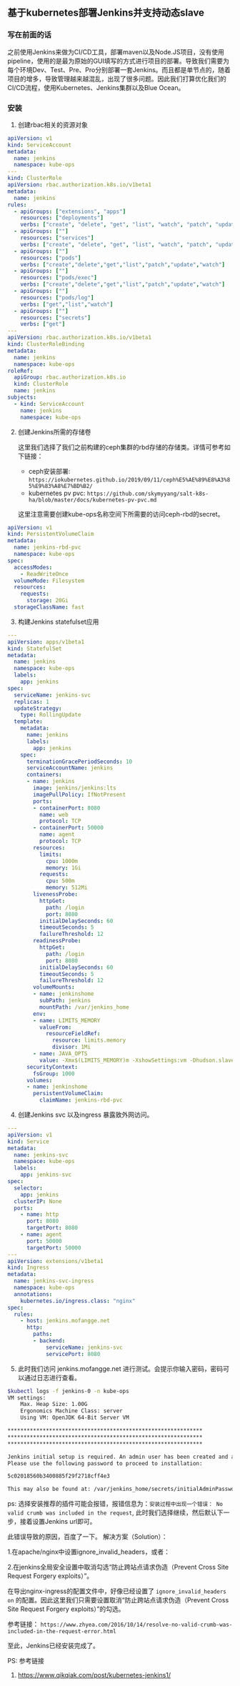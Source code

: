 ## 基于kubernetes部署Jenkins并支持动态slave
### 写在前面的话
之前使用Jenkins来做为CI/CD工具，部署maven以及Node.JS项目，没有使用pipeline，使用的是最为原始的GUI填写的方式进行项目的部署。导致我们需要为每个环境Dev、Test、Pre、Pro分别部署一套Jenkins。而且都是单节点的，随着项目的增多，导致管理越来越混乱，出现了很多问题。因此我们打算优化我们的CI/CD流程，使用Kubernetes、Jenkins集群以及Blue Ocean。
### 安装
1. 创建rbac相关的资源对象
```yaml
apiVersion: v1
kind: ServiceAccount
metadata:
  name: jenkins
  namespace: kube-ops
---
kind: ClusterRole
apiVersion: rbac.authorization.k8s.io/v1beta1
metadata:
  name: jenkins
rules:
  - apiGroups: ["extensions", "apps"]
    resources: ["deployments"]
    verbs: ["create", "delete", "get", "list", "watch", "patch", "update"]
  - apiGroups: [""]
    resources: ["services"]
    verbs: ["create", "delete", "get", "list", "watch", "patch", "update"]
  - apiGroups: [""]
    resources: ["pods"]
    verbs: ["create","delete","get","list","patch","update","watch"]
  - apiGroups: [""]
    resources: ["pods/exec"]
    verbs: ["create","delete","get","list","patch","update","watch"]
  - apiGroups: [""]
    resources: ["pods/log"]
    verbs: ["get","list","watch"]
  - apiGroups: [""]
    resources: ["secrets"]
    verbs: ["get"]
---
apiVersion: rbac.authorization.k8s.io/v1beta1
kind: ClusterRoleBinding
metadata:
  name: jenkins
  namespace: kube-ops
roleRef:
  apiGroup: rbac.authorization.k8s.io
  kind: ClusterRole
  name: jenkins
subjects:
  - kind: ServiceAccount
    name: jenkins
    namespace: kube-ops
```
2. 创建Jenkins所需的存储卷
   
   这里我们选择了我们之前构建的ceph集群的rbd存储的存储类。详情可参考如下链接：
   - ceph安装部署: `https://iokubernetes.github.io/2019/09/11/ceph%E5%AE%89%E8%A3%85%E9%83%A8%E7%BD%B2/`
   - kubernetes pv pvc: `https://github.com/skymyyang/salt-k8s-ha/blob/master/docs/kubernetes-pv-pvc.md`
   
   这里注意需要创建kube-ops名称空间下所需要的访问ceph-rbd的secret。
```yaml
apiVersion: v1
kind: PersistentVolumeClaim
metadata:
  name: jenkins-rbd-pvc
  namespace: kube-ops
spec:
  accessModes:
    - ReadWriteOnce
  volumeMode: Filesystem
  resources:
    requests:
      storage: 20Gi
  storageClassName: fast
```
3. 构建Jenkins statefulset应用
   
```yaml
---
apiVersion: apps/v1beta1
kind: StatefulSet
metadata:
  name: jenkins
  namespace: kube-ops
  labels:
    app: jenkins
spec:
  serviceName: jenkins-svc
  replicas: 1
  updateStrategy:
    type: RollingUpdate
  template:
    metadata:
      name: jenkins
      labels:
        app: jenkins
    spec:
      terminationGracePeriodSeconds: 10
      serviceAccountName: jenkins
      containers:
      - name: jenkins
        image: jenkins/jenkins:lts
        imagePullPolicy: IfNotPresent
        ports:
        - containerPort: 8080
          name: web
          protocol: TCP
        - containerPort: 50000
          name: agent
          protocol: TCP
        resources:
          limits:
            cpu: 1000m
            memory: 1Gi
          requests:
            cpu: 500m
            memory: 512Mi
        livenessProbe:
          httpGet:
            path: /login
            port: 8080
          initialDelaySeconds: 60
          timeoutSeconds: 5
          failureThreshold: 12
        readinessProbe:
          httpGet:
            path: /login
            port: 8080
          initialDelaySeconds: 60
          timeoutSeconds: 5
          failureThreshold: 12
        volumeMounts:
        - name: jenkinshome
          subPath: jenkins
          mountPath: /var/jenkins_home
        env:
        - name: LIMITS_MEMORY
          valueFrom:
            resourceFieldRef:
              resource: limits.memory
              divisor: 1Mi
        - name: JAVA_OPTS
          value: -Xmx$(LIMITS_MEMORY)m -XshowSettings:vm -Dhudson.slaves.NodeProvisioner.initialDelay=0 -Dhudson.slaves.NodeProvisioner.MARGIN=50 -Dhudson.slaves.NodeProvisioner.MARGIN0=0.85 -Duser.timezone=Asia/Shanghai
      securityContext:
        fsGroup: 1000
      volumes:
      - name: jenkinshome
        persistentVolumeClaim:
          claimName: jenkins-rbd-pvc
```
4. 创建Jenkins svc 以及ingress 暴露致外网访问。

```yaml
---
apiVersion: v1
kind: Service
metadata:
  name: jenkins-svc
  namespace: kube-ops
  labels:
    app: jenkins-svc
spec:
  selector:
    app: jenkins
  clusterIP: None
  ports:
    - name: http
      port: 8080
      targetPort: 8080
    - name: agent
      port: 50000
      targetPort: 50000
---
apiVersion: extensions/v1beta1
kind: Ingress
metadata:
  name: jenkins-svc-ingress
  namespace: kube-ops
  annotations:
    kubernetes.io/ingress.class: "nginx"
spec:
  rules:
    - host: jenkins.mofangge.net
      http:
        paths:
        - backend:
            serviceName: jenkins-svc
            servicePort: 8080
```
5. 此时我们访问 jenkins.mofangge.net 进行测试。会提示你输入密码，密码可以通过日志进行查看。
   
```bash
$kubectl logs -f jenkins-0 -n kube-ops
VM settings:
    Max. Heap Size: 1.00G
    Ergonomics Machine Class: server
    Using VM: OpenJDK 64-Bit Server VM

*************************************************************
*************************************************************
*************************************************************

Jenkins initial setup is required. An admin user has been created and a password generated.
Please use the following password to proceed to installation:

5c02018560b3400885f29f2718cff4e3

This may also be found at: /var/jenkins_home/secrets/initialAdminPassword
```

ps: 选择安装推荐的插件可能会报错，报错信息为：`安装过程中出现一个错误： No valid crumb was included in the request`, 此时我们选择继续，然后默认下一步，接着设置Jenkins url即可。

此错误导致的原因，百度了一下。
解决方案（Solution）：

1.在apache/nginx中设置ignore_invalid_headers，或者：

2.在jenkins全局安全设置中取消勾选“防止跨站点请求伪造（Prevent Cross Site Request Forgery exploits）”。

在导出nginx-ingress的配置文件中，好像已经设置了 `ignore_invalid_headers on` 的配置。因此这里我们只需要设置取消“防止跨站点请求伪造（Prevent Cross Site Request Forgery exploits）”的勾选。

参考链接： `https://www.zhyea.com/2016/10/14/resolve-no-valid-crumb-was-included-in-the-request-error.html`

至此，Jenkins已经安装完成了。




PS: 参考链接
1. https://www.qikqiak.com/post/kubernetes-jenkins1/